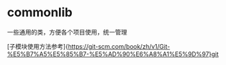 # commonlib
一些通用的类，方便各个项目使用，统一管理

[子模块使用方法参考]{https://git-scm.com/book/zh/v1/Git-%E5%B7%A5%E5%85%B7-%E5%AD%90%E6%A8%A1%E5%9D%97}git 

